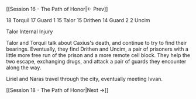 [[Session 16 - The Path of Honor|<- Prev]]

18 Torquil
17 Guard 1
15 Talor
15 Drithen
14 Guard 2
2 Uncim

Talor Internal Injury

Talor and Torquil talk about Caxius's death, and continue to try to find their bearings. Eventually, they find Drithen and Uncim, a pair of prisoners with a little more free run of the prison and a more remote cell block. They help the two escape, exchanging drugs, and attack a pair of guards they encounter along the way.

Liriel and Naras travel through the city, eventually meeting Ivvan.

[[Session 18 - The Path of Honor|Next ->]]